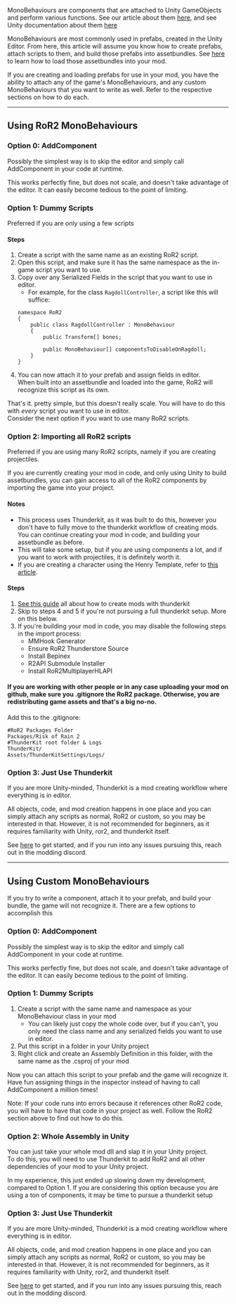 MonoBehaviours are components that are attached to Unity GameObjects and perform various functions. See our article about them [here](https://risk-of-thunder.github.io/R2Wiki/Mod-Creation/C%23-Programming/Unity-and-MonoBehaviour/), and see Unity documentation about them [here](https://docs.Unity3d.com/Manual/ScriptingImportantClasses.html)

MonoBehaviours are most commonly used in prefabs, created in the Unity Editor. From here, this article will assume you know how to create prefabs, attach scripts to them, and build those prefabs into assetbundles. See [here](https://risk-of-thunder.github.io/R2Wiki/Mod-Creation/Assets/Loading-Assets/)
to learn how to load those assetbundles into your mod.

If you are creating and loading prefabs for use in your mod, you have the ability to attach any of the game's MonoBehaviours, and any custom MonoBehaviours that you want to write as well. Refer to the respective sections on how to do each.
___

## Using RoR2 MonoBehaviours

### Option 0: AddComponent
Possibly the simplest way is to skip the editor and simply call AddComponent in your code at runtime.

This works perfectly fine, but does not scale, and doesn't take advantage of the editor. It can easily become tedious to the point of limiting.

### Option 1: Dummy Scripts
Preferred if you are only using a few scripts

#### Steps
1. Create a script with the same name as an existing RoR2 script.
1. Open this script, and make sure it has the same namespace as the in-game script you want to use.
2. Copy over any Serialized Fields in the script that you want to use in editor.
    - For example, for the class `RagdollController`, a script like this will suffice:  
    ```
    namespace RoR2 
    {
        public class RagdollController : MonoBehaviour
        {
		    public Transform[] bones;

		    public MonoBehaviour[] componentsToDisableOnRagdoll;
        }
    }
    ```
3. You can now attach it to your prefab and assign fields in editor.  
When built into an assetbundle and loaded into the game, RoR2 will recognize this script as its own.

That's it. pretty simple, but this doesn't really scale. You will have to do this with *every* script you want to use in editor.  
Consider the next option if you want to use many RoR2 scripts.

### Option 2: Importing all RoR2 scripts
Preferred if you are using many RoR2 scripts, namely if you are creating projectiles.

If you are currently creating your mod in code, and only using Unity to build assetbundles, you can gain access to all of the RoR2 components by importing the game into your project.  
#### Notes 
- This process uses Thunderkit, as it was built to do this, however you don't have to fully move to the thunderkit workflow of creating mods. You can continue creating your mod in code, and building your assetbundle as before.
- This will take some setup, but if you are using components a lot, and if you want to work with projectiles, it is definitely worth it.
- If you are creating a character using the Henry Template, refer to [this article](https://github.com/ArcPh1r3/HenryTutorial/wiki/Using-RoR2-Scripts-in-Unity-Editor-(Thunderkit-Import)).  

#### Steps
1. [See this guide](https://risk-of-thunder.github.io/R2Wiki/Mod-Creation/Unity-Editor-Usage/ThunderKit/Crash-Course-and-Getting-Started/) all about how to create mods with thunderkit
1. Skip to steps 4 and 5 if you're not pursuing a full thunderkit setup. More on this below.
1. If you're building your mod in code, you may disable the following steps in the import process:
    - MMHook Generator
    - Ensure RoR2 Thunderstore Source
    - Install Bepinex
    - R2API Submodule Installer
    - Install RoR2MultiplayerHLAPI

#### If you are working with other people or in any case uploading your mod on github, make sure you .gitignore the RoR2 package. Otherwise, you are redistributing game assets and that's a big no-no.
Add this to the .gitignore:
```
#RoR2 Packages Folder
Packages/Risk of Rain 2
#ThunderKit root folder & Logs
ThunderKit/
Assets/ThunderKitSettings/Logs/
```
### Option 3: Just Use Thunderkit
If you are more Unity-minded, Thunderkit is a mod creating workflow where everything is in editor.

All objects, code, and mod creation happens in one place and you can simply attach any scripts as normal, RoR2 or custom, so you may be interested in that. However, it is not recommended for beginners, as it requires familiarity with Unity, ror2, and thunderkit itself.  

See [here](https://risk-of-thunder.github.io/R2Wiki/Mod-Creation/Unity-Editor-Usage/ThunderKit/Crash-Course-and-Getting-Started/) to get started, and if you run into any issues pursuing this, reach out in the modding discord.
___ 

## Using Custom MonoBehaviours
If you try to write a component, attach it to your prefab, and build your bundle, the game will not recognize it. There are a few options to accomplish this

### Option 0: AddComponent
Possibly the simplest way is to skip the editor and simply call AddComponent in your code at runtime.

This works perfectly fine, but does not scale, and doesn't take advantage of the editor. It can easily become tedious to the point of limiting.

### Option 1: Dummy Scripts

1. Create a script with the same name and namespace as your MonoBehaviour class in your mod
    - You can likely just copy the whole code over, but if you can't, you only need the class name and any serialized fields you want to use in editor.
2. Put this script in a folder in your Unity project
2. Right click and create an Assembly Definition in this folder, with the same name as the .csproj of your mod

Now you can attach this script to your prefab and the game will recognize it. Have fun assigning things in the inspector instead of having to call AddComponent a million times!

Note: If your code runs into errors because it references other RoR2 code, you will have to have that code in your project as well. Follow the RoR2 section above to find out how to do this.

### Option 2: Whole Assembly in Unity
You can just take your whole mod dll and slap it in your Unity project.  
To do this, you will need to use Thunderkit to add RoR2 and all other dependencies of your mod to your Unity project.

In my experience, this just ended up slowing down my development, compared to Option 1. If you are considering this option because you are using a ton of components, it may be time to pursue a thunderkit setup

### Option 3: Just Use Thunderkit
If you are more Unity-minded, Thunderkit is a mod creating workflow where everything is in editor.

All objects, code, and mod creation happens in one place and you can simply attach any scripts as normal, RoR2 or custom, so you may be interested in that. However, it is not recommended for beginners, as it requires familiarity with Unity, ror2, and thunderkit itself.  

See [here](https://risk-of-thunder.github.io/R2Wiki/Mod-Creation/Unity-Editor-Usage/ThunderKit/Crash-Course-and-Getting-Started/) to get started, and if you run into any issues pursuing this, reach out in the modding discord.
